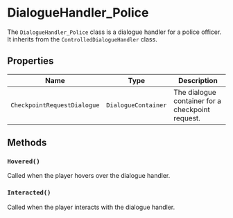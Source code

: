 # DialogueHandler_Police

The `DialogueHandler_Police` class is a dialogue handler for a police officer. It inherits from the `ControlledDialogueHandler` class.

## Properties

| Name | Type | Description |
| --- | --- | --- |
| `CheckpointRequestDialogue` | `DialogueContainer` | The dialogue container for a checkpoint request. |

## Methods

### `Hovered()`

Called when the player hovers over the dialogue handler.

### `Interacted()`

Called when the player interacts with the dialogue handler.

